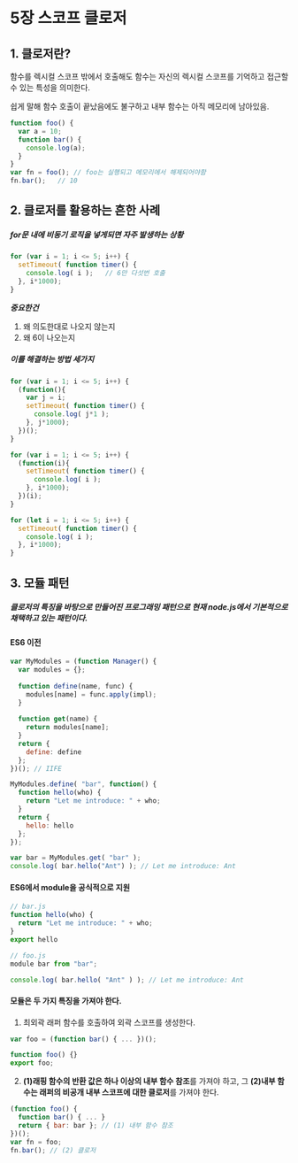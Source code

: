 # 5장 스코프 클로저


## 1. 클로저란?
함수를 렉시컬 스코프 밖에서 호출해도 함수는 자신의 렉시컬 스코프를 기억하고 접근할 수 있는 특성을 의미한다.

쉽게 말해 함수 호출이 끝났음에도 불구하고 내부 함수는 아직 메모리에 남아있음.

```javascript
function foo() {
  var a = 10;
  function bar() {
    console.log(a);
  }
}
var fn = foo();	// foo는 실행되고 메모리에서 해제되어야함
fn.bar();	// 10
```

## 2. 클로저를 활용하는 흔한 사례
##### for문 내에 비동기 로직을 넣게되면 자주 발생하는 상황

```javascript
for (var i = 1; i <= 5; i++) {
  setTimeout( function timer() {
    console.log( i );	// 6만 다섯번 호출
  }, i*1000);
}
```
***중요한건***

1. 왜 의도한대로 나오지 않는지
2. 왜 6이 나오는지


##### 이를 해결하는 방법 세가지

```javascript
for (var i = 1; i <= 5; i++) {
  (function(){
    var j = i;
    setTimeout( function timer() {
      console.log( j*1 );
    }, j*1000);
  })();
}
```
```javascript
for (var i = 1; i <= 5; i++) {
  (function(i){
    setTimeout( function timer() {
      console.log( i );
    }, i*1000);
  })(i);
}
```
```javascript
for (let i = 1; i <= 5; i++) {
  setTimeout( function timer() {
    console.log( i );
  }, i*1000);
}
```

## 3. 모듈 패턴

##### 클로저의 특징을 바탕으로 만들어진 프로그래밍 패턴으로 현재 node.js에서 기본적으로 채택하고 있는 패턴이다.

#### ES6 이전
```javascript
var MyModules = (function Manager() {
  var modules = {};
  
  function define(name, func) {
    modules[name] = func.apply(impl);
  }
  
  function get(name) {
    return modules[name];
  }
  return {
    define: define
  };
})(); // IIFE

MyModules.define( "bar", function() {
  function hello(who) {
    return "Let me introduce: " + who;
  }
  return { 
    hello: hello
  };
});

var bar = MyModules.get( "bar" );
console.log( bar.hello("Ant") ); // Let me introduce: Ant
```

#### ES6에서 module을 공식적으로 지원
```javascript
// bar.js
function hello(who) {
  return "Let me introduce: " + who;
}
export hello

// foo.js
module bar from "bar";

console.log( bar.hello( "Ant" ) ); // Let me introduce: Ant
```

#### 모듈은 두 가지 특징을 가져야 한다.
1. 최외곽 래퍼 함수를 호출하여 외곽 스코프를 생성한다.
```javascript
var foo = (function bar() { ... })();
```
```javascript
function foo() {}
export foo;
```

2. **(1)래핑 함수의 반환 값은 하나 이상의 내부 함수 참조**를 가져야 하고, 그 **(2)내부 함수는 래퍼의 비공개 내부 스코프에 대한 클로저**를 가져야 한다.

```javascript
(function foo() {
  function bar() { ... }
  return { bar: bar }; // (1) 내부 함수 참조
})();
var fn = foo;
fn.bar(); // (2) 클로저
```
